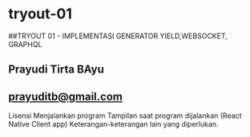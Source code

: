 # tryout-01

##TRYOUT 01 - IMPLEMENTASI GENERATOR YIELD,WEBSOCKET, GRAPHQL
## Prayudi Tirta BAyu
## prayuditb@gmail.com

  Lisensi
  Menjalankan program
  Tampilan saat program dijalankan (React Native Client app)
  Keterangan-keterangan lain yang diperlukan.
